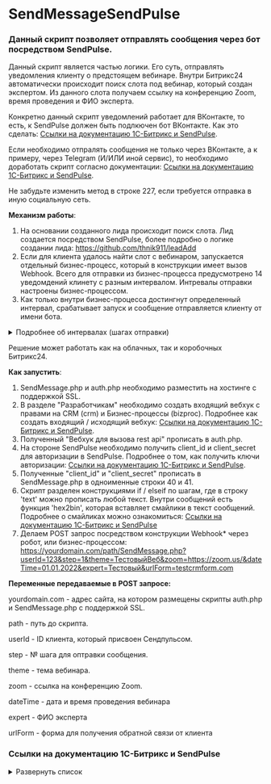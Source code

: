 # SendMessageSendPulse

### Данный скрипт позволяет отправлять сообщения через бот посредством SendPulse.

Данный скрипт является частью логики. Его суть, отправлять уведомления клиенту о предстоящем вебинаре. Внутри Битрикс24 автоматически происходит поиск слота под вебинар, который создан экспертом. Из данного слота получаем ссылку на конференцию Zoom, время проведения и ФИО эксперта.

Конкретно данный скрипт уведомлений работает для ВКонтакте, то есть, к SendPulse должен быть подлкючен бот ВКонтакте. Как это сделать: [Ссылки на документацию 1С-Битрикс и SendPulse](https://github.com/thnik911/SendMessageSendPulse/blob/main/README.md#%D1%81%D1%81%D1%8B%D0%BB%D0%BA%D0%B8-%D0%BD%D0%B0-%D0%B4%D0%BE%D0%BA%D1%83%D0%BC%D0%B5%D0%BD%D1%82%D0%B0%D1%86%D0%B8%D1%8E-1%D1%81-%D0%B1%D0%B8%D1%82%D1%80%D0%B8%D0%BA%D1%81-%D0%B8-sendpulse).

Если необходимо отпралять сообщения не только через ВКонтакте, а к примеру, через Telegram (И/ИЛИ иной сервис), то необходимо доработать скрипт согласно документации: [Ссылки на документацию 1С-Битрикс и SendPulse](https://github.com/thnik911/SendMessageSendPulse/blob/main/README.md#%D1%81%D1%81%D1%8B%D0%BB%D0%BA%D0%B8-%D0%BD%D0%B0-%D0%B4%D0%BE%D0%BA%D1%83%D0%BC%D0%B5%D0%BD%D1%82%D0%B0%D1%86%D0%B8%D1%8E-1%D1%81-%D0%B1%D0%B8%D1%82%D1%80%D0%B8%D0%BA%D1%81-%D0%B8-sendpulse).

Не забудьте изменить метод в строке 227, если требуется отправка в иную социальную сеть.

**Механизм работы**:
1. На основании созданного лида происходит поиск слота. Лид создается посредством SendPulse, более подробно о логике создании лида: https://github.com/thnik911/leadAdd
2. Если для клиента удалось найти слот с вебинаром, запускается отдельный бизнес-процесс, который в конструкции имеет вызов Webhook. Всего для отправки из бизнес-процесса предусмотрено 14 уведомдений клинету с разным интервалом. Интревалы отправки настроены бизнес-процессом. 
3. Как только внутри бизнес-процесса достингнут определенный интервал, срабатывает запуск и сообщение отправляется клиенту от имени бота.

<details><summary>Подробнее об интервалах (шагах отправки)</summary>

1 - отправляем сразу как нашли слот для клиента; 
  
2 - отправляем за 3 дня до $dateTime;
  
3 - отправляем за 2 дня до $dateTime;
  
4 - отправляем за 1 день до $dateTime;
  
5 - отправляем за 6 часов до $dateTime;
  
6 - отправляем за 1 час до $dateTime;
  
6.5 - оптравка отдельной ссылки на зум сразу за 6 шагом;
  
7 - отправляем за 15 минут до $dateTime;
  
8 - отправляем за 0 минут до $dateTime;
  
9 - отправляем через 10 минут после $dateTime;
  
10 - отправляем через 15 минут после $dateTime;
  
11 - отправляем через 1 час после $dateTime;
  
11.5 - отправляем еще одно сообщение сразу за 11;
  
12 - отправляем через 3 часа после $dateTime;
  

</details>

Решение может работать как на облачных, так и коробочных Битрикс24. 

**Как запустить**:
1. SendMessage.php и auth.php необходимо разместить на хостинге с поддержкой SSL.
2. В разделе "Разработчикам" необходимо создать входящий вебхук с правами на CRM (crm) и Бизнес-процессы (bizproc). Подробнее как создать входящий / исходящий вебхук: [Ссылки на документацию 1С-Битрикс и SendPulse](https://github.com/thnik911/SendMessageSendPulse/blob/main/README.md#%D1%81%D1%81%D1%8B%D0%BB%D0%BA%D0%B8-%D0%BD%D0%B0-%D0%B4%D0%BE%D0%BA%D1%83%D0%BC%D0%B5%D0%BD%D1%82%D0%B0%D1%86%D0%B8%D1%8E-1%D1%81-%D0%B1%D0%B8%D1%82%D1%80%D0%B8%D0%BA%D1%81-%D0%B8-sendpulse).
3. Полученный "Вебхук для вызова rest api" прописать в auth.php.
4. На стороне SendPulse необходимо получить client_id и client_secret для авторизации в SendPulse. Подробнее о том, как получить ключи авторизации: [Ссылки на документацию 1С-Битрикс и SendPulse](https://github.com/thnik911/SendMessageSendPulse/blob/main/README.md#%D1%81%D1%81%D1%8B%D0%BB%D0%BA%D0%B8-%D0%BD%D0%B0-%D0%B4%D0%BE%D0%BA%D1%83%D0%BC%D0%B5%D0%BD%D1%82%D0%B0%D1%86%D0%B8%D1%8E-1%D1%81-%D0%B1%D0%B8%D1%82%D1%80%D0%B8%D0%BA%D1%81-%D0%B8-sendpulse).
5. Полученные "client_id" и "client_secret" прописать в SendMessage.php в одноименные строки 40 и 41.
6. Скрипт разделен конструкциями if / elseif по шагам, где в строку 'text' можно прописать любой текст. Внутри сообщений есть функция 'hex2bin', которая вставляет смайлики в текст сообщений. Подробнее о смайликах можно ознакомиться: [Ссылки на документацию 1С-Битрикс и SendPulse](https://github.com/thnik911/SendMessageSendPulse/blob/main/README.md#%D1%81%D1%81%D1%8B%D0%BB%D0%BA%D0%B8-%D0%BD%D0%B0-%D0%B4%D0%BE%D0%BA%D1%83%D0%BC%D0%B5%D0%BD%D1%82%D0%B0%D1%86%D0%B8%D1%8E-1%D1%81-%D0%B1%D0%B8%D1%82%D1%80%D0%B8%D0%BA%D1%81-%D0%B8-sendpulse)
7. Делаем POST запрос посредством конструкции Webhook* через робот, или бизнес-процессом: https://yourdomain.com/path/SendMessage.php?userId=123&step=1&theme=ТестовыйВеб&zoom=https://zoom.us/&dateTime=01.01.2022&expert=Тестовый&urlForm=testcrmform.com

**Переменные передаваемые в POST запросе:**

yourdomain.com - адрес сайта, на котором размещены скрипты auth.php и SendMessage.php с поддержкой SSL.

path - путь до скрипта.

userId - ID клиента, который присвоен Сендпульсом.

step - № шага для оптравки сообщения.

theme - тема вебинара.

zoom - ссылка на конференцию Zoom.

dateTime - дата и время проведения вебинара

expert - ФИО эксперта

urlForm - форма для получения обратной связи от клиента

### Ссылки на документацию 1С-Битрикс и SendPulse 

<details><summary>Развернуть список</summary>

1. Действие Webhook внутри Бизнес-процесса / робота https://dev.1c-bitrix.ru/learning/course/index.php?COURSE_ID=57&LESSON_ID=8551
2. Как создать Webhook https://dev.1c-bitrix.ru/learning/course/index.php?COURSE_ID=99&LESSON_ID=8581&LESSON_PATH=8771.8583.8581
3. Как получить client_id и client_secret в SendPulse https://sendpulse.com/ru/integrations/api 
4. Как доработать скрипт для отправки через Telegram https://sendpulse.com/ru/integrations/api/chatbot/telegram#/contacts/post_contacts_sendText
5. Как подключить бота в SendPulse https://sendpulse.com/ru/knowledge-base/chatbot
6. Таблица смайликов https://apps.timwhitlock.info/emoji/tables/unicode

</details>

